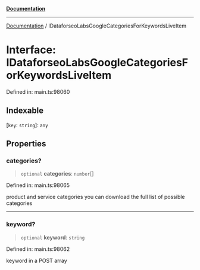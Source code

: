 [**Documentation**](../README.md)

***

[Documentation](../README.md) / IDataforseoLabsGoogleCategoriesForKeywordsLiveItem

# Interface: IDataforseoLabsGoogleCategoriesForKeywordsLiveItem

Defined in: main.ts:98060

## Indexable

\[`key`: `string`\]: `any`

## Properties

### categories?

> `optional` **categories**: `number`[]

Defined in: main.ts:98065

product and service categories
you can download the full list of possible categories

***

### keyword?

> `optional` **keyword**: `string`

Defined in: main.ts:98062

keyword in a POST array
